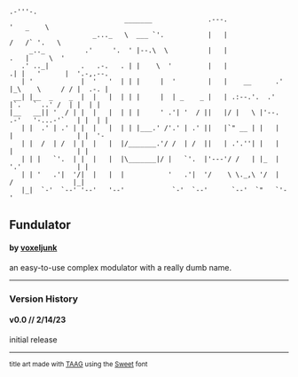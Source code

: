 ```
                                                                            .-'''-.             
                             _______              .---.                    '   _    \           
                     _..._   \  ___ `'.           |   |                  /   /` '.   \          
     _.._          .'     '.  ' |--.\  \          |   |                 .   |     \  '          
   .' .._|        .   .-.   . | |    \  '         |   |              .| |   '      |  '.-,.--.  
   | '            |  '   '  | | |     |  '        |   |    __      .' |_\    \     / / |  .-. | 
 __| |__  _    _  |  |   |  | | |     |  | _    _ |   | .:--.'.  .'     |`.   ` ..' /  | |  | | 
|__   __|| '  / | |  |   |  | | |     ' .'| '  / ||   |/ |   \ |'--.  .-'   '-...-'`   | |  | | 
   | |  .' | .' | |  |   |  | | |___.' /'.' | .' ||   |`" __ | |   |  |                | |  '-  
   | |  /  | /  | |  |   |  |/_______.'/ /  | /  ||   | .'.''| |   |  |                | |      
   | | |   `'.  | |  |   |  |\_______|/ |   `'.  |'---'/ /   | |_  |  '.'              | |      
   | | '   .'|  '/|  |   |  |           '   .'|  '/    \ \._,\ '/  |   /               |_|      
   |_|  `-'  `--' '--'   '--'            `-'  `--'      `--'  `"   `'-'                               
```
## Fundulator
#### by [voxeljunk](https://linktr.ee/voxeljunk)

an easy-to-use complex modulator with a really dumb name.

---
### Version History

#### v0.0 // 2/14/23
initial release

---
<sub>title art made with [TAAG](https://patorjk.com/software/taag/) using the [Sweet](https://patorjk.com/software/taag/#p=author&f=Sweet&t=Nearness) font</sub>
